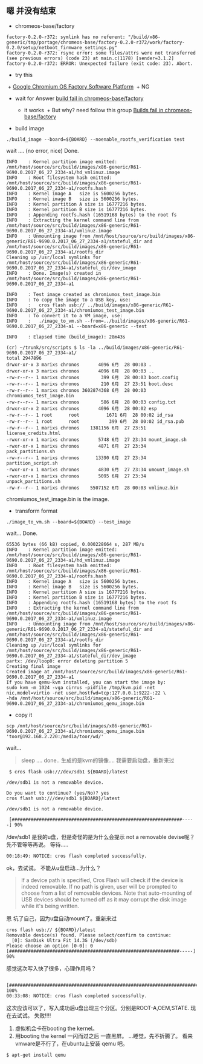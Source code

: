 ## 嗯 并没有结束

+ chromeos-base/factory

```
factory-0.2.0-r372: symlink has no referent: "/build/x86-generic/tmp/portage/chromeos-base/factory-0.2.0-r372/work/factory-0.2.0/setup/netboot_firmware_settings.py"
factory-0.2.0-r372: rsync error: some files/attrs were not transferred (see previous errors) (code 23) at main.c(1178) [sender=3.1.2]
factory-0.2.0-r372: ERROR: Unexpected failure (exit code: 23). Abort.
```

+ try this
  
  + [Google Chromium OS Factory Software Platform](https://chromium.googlesource.com/chromiumos/platform/factory/+/master/README.md)
  + NG
   
+ wait for Answer
[build fail in chromeos-base/factory](https://stackoverflow.com/questions/44763650/build-fail-in-chromeos-base-factory)
  + it works 
  + But why? need follow this group [Builds fail in chromeos-base/factory](https://groups.google.com/a/chromium.org/forum/#!searchin/chromium-os-dev/base$2Ffactory/chromium-os-dev/-rR3wIhyGRI/ZK9f6jc8AQAJ)

+ build image

```
./build_image --board=${BOARD} --noenable_rootfs_verification test
```

wait .... (no error, nice)
Done.

```
INFO    : Kernel partition image emitted: /mnt/host/source/src/build/images/x86-generic/R61-9690.0.2017_06_27_2334-a1/hd_vmlinuz.image
INFO    : Root filesystem hash emitted: /mnt/host/source/src/build/images/x86-generic/R61-9690.0.2017_06_27_2334-a1/rootfs.hash
INFO    : Kernel image A   size is 5600256 bytes.
INFO    : Kernel image B   size is 5600256 bytes.
INFO    : Kernel partition A size is 16777216 bytes.
INFO    : Kernel partition B size is 16777216 bytes.
INFO    : Appending rootfs.hash (16519168 bytes) to the root fs
INFO    : Extracting the kernel command line from /mnt/host/source/src/build/images/x86-generic/R61-9690.0.2017_06_27_2334-a1/vmlinuz.image
INFO    : Unmounting image from /mnt/host/source/src/build/images/x86-generic/R61-9690.0.2017_06_27_2334-a1/stateful_dir and /mnt/host/source/src/build/images/x86-generic/R61-9690.0.2017_06_27_2334-a1/rootfs_dir
Cleaning up /usr/local symlinks for /mnt/host/source/src/build/images/x86-generic/R61-9690.0.2017_06_27_2334-a1/stateful_dir/dev_image
INFO    : Done. Image(s) created in /mnt/host/source/src/build/images/x86-generic/R61-9690.0.2017_06_27_2334-a1

INFO    : Test image created as chromiumos_test_image.bin
INFO    : To copy the image to a USB key, use:
INFO    :   cros flash usb:// ../build/images/x86-generic/R61-9690.0.2017_06_27_2334-a1/chromiumos_test_image.bin
INFO    : To convert it to a VM image, use:
INFO    :   ./image_to_vm.sh --from=../build/images/x86-generic/R61-9690.0.2017_06_27_2334-a1 --board=x86-generic --test

INFO    : Elapsed time (build_image): 28m43s
```

```
(cr) ~/trunk/src/scripts $ ls -la ../build/images/x86-generic/R61-9690.0.2017_06_27_2334-a1/
total 2947896
drwxr-xr-x 3 marixs chronos       4096 6月  28 00:03 .
drwxr-xr-x 3 marixs chronos       4096 6月  28 00:03 ..
-rw-r--r-- 1 marixs chronos        399 6月  28 00:03 boot.config
-rw-r--r-- 1 marixs chronos        210 6月  27 23:51 boot.desc
-rw-r--r-- 1 marixs chronos 3602874368 6月  28 00:03 chromiumos_test_image.bin
-rw-r--r-- 1 marixs chronos        586 6月  28 00:03 config.txt
drwxr-xr-x 2 marixs chronos       4096 6月  28 00:02 esp
-rw-r--r-- 1 root      root          1671 6月  28 00:02 id_rsa
-rw-r--r-- 1 root      root           399 6月  28 00:02 id_rsa.pub
-rw-r--r-- 1 marixs chronos    1381156 6月  27 23:51 license_credits.html
-rwxr-xr-x 1 marixs chronos       5748 6月  27 23:34 mount_image.sh
-rwxr-xr-x 1 marixs chronos       4871 6月  27 23:34 pack_partitions.sh
-rw-r--r-- 1 marixs chronos      13390 6月  27 23:34 partition_script.sh
-rwxr-xr-x 1 marixs chronos       4830 6月  27 23:34 umount_image.sh
-rwxr-xr-x 1 marixs chronos       5095 6月  27 23:34 unpack_partitions.sh
-rw-r--r-- 1 marixs chronos    5507152 6月  28 00:03 vmlinuz.bin

```

chromiumos_test_image.bin is the image.

+ transform format 

```
./image_to_vm.sh --board=${BOARD} --test_image
```
wait...
Done.
```
65536 bytes (66 kB) copied, 0.000228664 s, 287 MB/s
INFO    : Kernel partition image emitted: /mnt/host/source/src/build/images/x86-generic/R61-9690.0.2017_06_27_2334-a1/hd_vmlinuz.image
INFO    : Root filesystem hash emitted: /mnt/host/source/src/build/images/x86-generic/R61-9690.0.2017_06_27_2334-a1/rootfs.hash
INFO    : Kernel image A   size is 5600256 bytes.
INFO    : Kernel image B   size is 5600256 bytes.
INFO    : Kernel partition A size is 16777216 bytes.
INFO    : Kernel partition B size is 16777216 bytes.
INFO    : Appending rootfs.hash (16519168 bytes) to the root fs
INFO    : Extracting the kernel command line from /mnt/host/source/src/build/images/x86-generic/R61-9690.0.2017_06_27_2334-a1/vmlinuz.image
INFO    : Unmounting image from /mnt/host/source/src/build/images/x86-generic/R61-9690.0.2017_06_27_2334-a1/stateful_dir and /mnt/host/source/src/build/images/x86-generic/R61-9690.0.2017_06_27_2334-a1/rootfs_dir
Cleaning up /usr/local symlinks for /mnt/host/source/src/build/images/x86-generic/R61-9690.0.2017_06_27_2334-a1/stateful_dir/dev_image
partx: /dev/loop0: error deleting partition 5
Creating final image
Created image at /mnt/host/source/src/build/images/x86-generic/R61-9690.0.2017_06_27_2334-a1
If you have qemu-kvm installed, you can start the image by:
sudo kvm -m 1024 -vga cirrus -pidfile /tmp/kvm.pid -net nic,model=virtio -net user,hostfwd=tcp:127.0.0.1:9222-:22 \
-hda /mnt/host/source/src/build/images/x86-generic/R61-9690.0.2017_06_27_2334-a1/chromiumos_qemu_image.bin
```
+ copy it

```
scp /mnt/host/source/src/build/images/x86-generic/R61-9690.0.2017_06_27_2334-a1/chromiumos_qemu_image.bin 'toor@192.168.2.220:/media/toor/wd/'
```
wait...
> sleep ....
done..
生成的是kvm的镜像....
我需要启动盘，重新来过
```
 $ cros flash usb:///dev/sdb1 ${BOARD}/latest

/dev/sdb1 is not a removable device.

Do you want to continue? (yes/No)? yes
cros flash usb:///dev/sdb1 ${BOARD}/latest

/dev/sdb1 is not a removable device.

 [###############################################################-----] 90%

```
/dev/sdb1 是我的u盘，但是奇怪的是为什么会提示 not a removable devise呢？
先不管等等再说。
等待.....
```
00:18:49: NOTICE: cros flash completed successfully.
```
ok，去试试。
不能从u盘启动...为什么？
> If a device path is specified, Cros Flash will check if the device is indeed removable. If no path is given, user will be prompted to choose from a list of removable devices. Note that auto-mounting of USB devices should be turned off as it may corrupt the disk image while it's being written.

恩 坑了自己，因为u盘自动mount了。重新来过
```
cros flash usb:// ${BOARD}/latest
Removable device(s) found. Please select/confirm to continue:
  [0]: SanDisk Ultra Fit 14.3G (/dev/sdb)
Please choose an option [0-0]: 0
[###############################################################-----] 90%
```

感觉这次写入快了很多，心理作用吗？
```
 [######################################################################] 100%
00:33:08: NOTICE: cros flash completed successfully.
```

这次应该可以了，写入成功后u盘出现三个分区。分别是ROOT-A,OEM,STATE.
现在去试试。
失败!!!!
1. 虚拟机会卡在booting the kernel。
2. 用booting the kernel 一闪而过之后 一直黑屏。
...睡觉，先不折腾了。
看来vmware是不行了，在ubuntu上安装 qemu 吧。

```
$ apt-get install qemu
```
